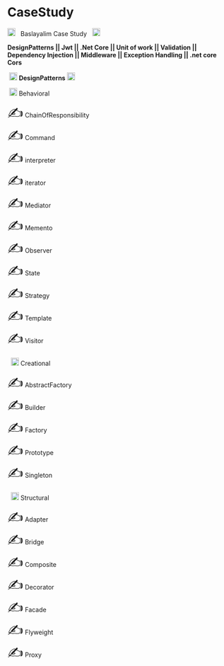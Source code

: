 # CaseStudy
<img width="18" src="https://camo.githubusercontent.com/2e09a94059e9a08a036af4c5605dcd52c5b0761ece0b3b85ff12db6775865463/68747470733a2f2f692e6962622e636f2f50674737774d482f6b697461706c61722e706e67" alt="kitaplar" border="0" data-canonical-src="https://i.ibb.co/PgG7wMH/kitaplar.png" style="max-width: 100%;"> &nbsp; Baslayalim Case Study &nbsp; <img width="18" src="https://camo.githubusercontent.com/2e09a94059e9a08a036af4c5605dcd52c5b0761ece0b3b85ff12db6775865463/68747470733a2f2f692e6962622e636f2f50674737774d482f6b697461706c61722e706e67" alt="kitaplar" border="0" data-canonical-src="https://i.ibb.co/PgG7wMH/kitaplar.png" style="max-width: 100%;">

 
  <b>  DesignPatterns || Jwt || .Net Core || Unit of work || Validation || Dependency Injection || Middleware || Exception Handling || .net core Cors </b> 
 

  &nbsp;<img width="18" src="https://camo.githubusercontent.com/1f14b35923d63137c2054fe5f93c669dee7ac2c287a1a61c81af76e9e874a901/68747470733a2f2f692e6962622e636f2f4e4c6b7a6e434a2f79696c64697a2e706e67" alt="yildiz" border="0" data-canonical-src="https://i.ibb.co/NLkznCJ/yildiz.png" style="max-width: 100%;"> <b>  DesignPatterns </b>  <img width="18" src="https://camo.githubusercontent.com/1f14b35923d63137c2054fe5f93c669dee7ac2c287a1a61c81af76e9e874a901/68747470733a2f2f692e6962622e636f2f4e4c6b7a6e434a2f79696c64697a2e706e67" alt="yildiz" border="0" data-canonical-src="https://i.ibb.co/NLkznCJ/yildiz.png" style="max-width: 100%;">

  &nbsp;<img width="18" src="https://camo.githubusercontent.com/1f14b35923d63137c2054fe5f93c669dee7ac2c287a1a61c81af76e9e874a901/68747470733a2f2f692e6962622e636f2f4e4c6b7a6e434a2f79696c64697a2e706e67" alt="yildiz" border="0" data-canonical-src="https://i.ibb.co/NLkznCJ/yildiz.png" style="max-width: 100%;"> Behavioral

<span style='font-size:30px;'>&#9997;</span> ChainOfResponsibility <br>
<span style='font-size:30px;'>&#9997;</span> Command <br>
<span style='font-size:30px;'>&#9997;</span> interpreter <br>
<span style='font-size:30px;'>&#9997;</span> iterator <br>
<span style='font-size:30px;'>&#9997;</span> Mediator <br>
<span style='font-size:30px;'>&#9997;</span> Memento <br>
<span style='font-size:30px;'>&#9997;</span> Observer <br>
<span style='font-size:30px;'>&#9997;</span> State <br>
<span style='font-size:30px;'>&#9997;</span> Strategy <br>
<span style='font-size:30px;'>&#9997;</span> Template <br>
<span style='font-size:30px;'>&#9997;</span> Visitor <br>


  &nbsp; <img width="18" src="https://camo.githubusercontent.com/1f14b35923d63137c2054fe5f93c669dee7ac2c287a1a61c81af76e9e874a901/68747470733a2f2f692e6962622e636f2f4e4c6b7a6e434a2f79696c64697a2e706e67" alt="yildiz" border="0" data-canonical-src="https://i.ibb.co/NLkznCJ/yildiz.png" style="max-width: 100%;"> Creational

<span style='font-size:30px;'>&#9997;</span> AbstractFactory <br>
<span style='font-size:30px;'>&#9997;</span> Builder <br>
<span style='font-size:30px;'>&#9997;</span> Factory <br>
<span style='font-size:30px;'>&#9997;</span> Prototype <br>
<span style='font-size:30px;'>&#9997;</span> Singleton <br>


&nbsp; <img width="18" src="https://camo.githubusercontent.com/1f14b35923d63137c2054fe5f93c669dee7ac2c287a1a61c81af76e9e874a901/68747470733a2f2f692e6962622e636f2f4e4c6b7a6e434a2f79696c64697a2e706e67" alt="yildiz" border="0" data-canonical-src="https://i.ibb.co/NLkznCJ/yildiz.png" style="max-width: 100%;"> Structural

<span style='font-size:30px;'>&#9997;</span> Adapter <br>
<span style='font-size:30px;'>&#9997;</span> Bridge <br>
<span style='font-size:30px;'>&#9997;</span> Composite <br>
<span style='font-size:30px;'>&#9997;</span> Decorator <br>
<span style='font-size:30px;'>&#9997;</span> Facade <br>
<span style='font-size:30px;'>&#9997;</span> Flyweight <br>
<span style='font-size:30px;'>&#9997;</span> Proxy <br>
